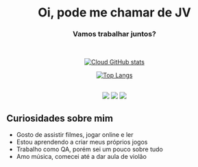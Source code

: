 <div align=center>  
  <h1>Oi, pode me chamar de JV</h1>
  <h3>Vamos trabalhar juntos?</h3>
</div>
<br>
<div align=center>
  
  [![Cloud GitHub stats](https://github-readme-stats.vercel.app/api?username=JvDevDev&show_icons=true&theme=bear&rank_icon=github)](https://github.com/JvDevDev/github-readme-stats)
  
  [![Top Langs](https://github-readme-stats.vercel.app/api/top-langs/?username=JvDevDev&layout=compact&theme=bear)](https://github.com/JvDevDev/github-readme-stats)

<br>
  <a href="https://www.instagram.com/manifesto.inconsequente" target="_blank" rel=”noopener”>
    <img src="https://img.shields.io/badge/-Instagram-%23E4405F?style=for-the-badge&logo=instagram&logoColor=white"/></a>
  <a href = "mailto:jvhc3002@gmail.com" target="_blank" rel=”noopener”>
    <img src="https://img.shields.io/badge/-Gmail-%23333?style=for-the-badge&logo=gmail&logoColor=white"/></a>
  <a href="https://www.linkedin.com/in/JvDevDev/" target="_blank" rel=”noopener”>
    <img src="https://img.shields.io/badge/-LinkedIn-%230077B5?style=for-the-badge&logo=linkedin&logoColor=white"/></a>
</div>

## Curiosidades sobre mim

- Gosto de assistir filmes, jogar online e ler
- Estou aprendendo a criar meus próprios jogos
- Trabalho como QA, porém sei um pouco sobre tudo
- Amo música, comecei até a dar aula de violão
